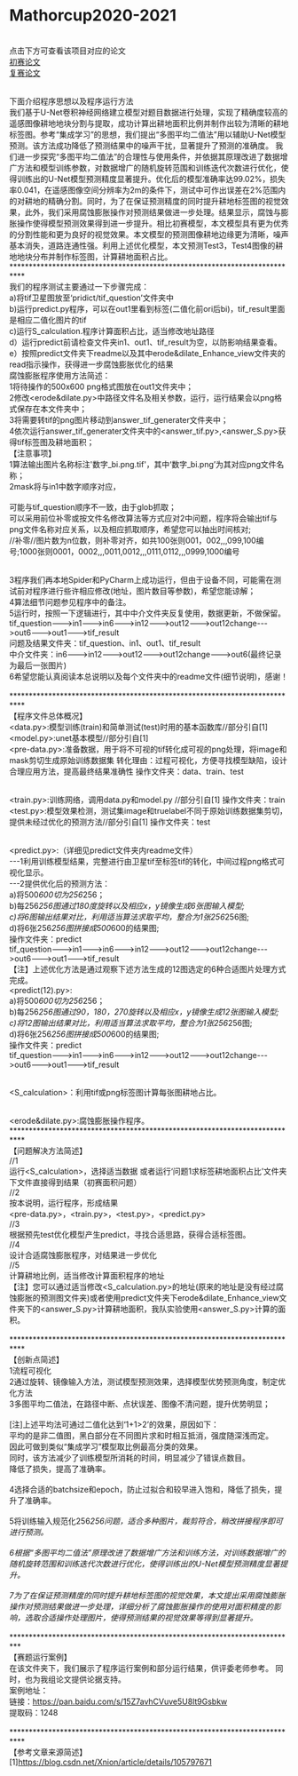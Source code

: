 # Mathorcup2020-2021

<Br/>点击下方可查看该项目对应的论文
<Br/>[初赛论文](https://25jia.github.io/B1248-initial-xjl.pdf)
<Br/>[复赛论文](https://25jia.github.io/B1248-final-xjl.pdf)

<Br/>下面介绍程序思想以及程序运行方法
<Br/>我们基于U-Net卷积神经网络建立模型对题目数据进行处理，实现了精确度较高的遥感图像耕地地块分割与提取，成功计算出耕地面积比例并制作出较为清晰的耕地标签图。参考“集成学习”的思想，我们提出“多图平均二值法”用以辅助U-Net模型预测。该方法成功降低了预测结果中的噪声干扰，显著提升了预测的准确度。
我们进一步探究“多图平均二值法”的合理性与使用条件，并依据其原理改进了数据增广方法和模型训练参数，对数据增广的随机旋转范围和训练迭代次数进行优化，使得训练出的U-Net模型预测精度显著提升。优化后的模型准确率达99.02%，损失率0.041，在遥感图像空间分辨率为2m的条件下，测试中可作出误差在2%范围内的对耕地的精确分割。同时，为了在保证预测精度的同时提升耕地标签图的视觉效果，此外，我们采用腐蚀膨胀操作对预测结果做进一步处理。结果显示，腐蚀与膨胀操作使得模型预测效果得到进一步提升。相比初赛模型，本文模型具有更为优秀的分割性能和更为良好的视觉效果。本文模型的预测图像耕地边缘更为清晰，噪声基本消失，道路连通性强。利用上述优化模型，本文预测Test3，Test4图像的耕地地块分布并制作标签图，计算耕地面积占比。
<Br/>***************************************************************************
<Br/>我们的程序测试主要通过一下步骤完成：
<Br/>a)将tif卫星图放至‘pridict/tif_question’文件夹中
<Br/>b)运行predict.py程序，可以在out1里看到标签(二值化前ori后bi)，tif_result里面是相应二值化图片的tif
<Br/>c)运行S_calculation.程序计算面积占比，适当修改地址路径
<Br/>d）运行predict前请检查文件夹in1、out1、tif_result为空，以防影响结果查看。
<Br/>e）按照predict文件夹下readme以及其中erode&dilate_Enhance_view文件夹的read指示操作，获得进一步腐蚀膨胀优化的结果
<Br/>腐蚀膨胀程序使用方法简述：
<Br/>1将待操作的500x600 png格式图放在out1文件夹中；
<Br/>2修改<erode&dilate.py>中路径文件名及相关参数，运行，运行结果会以png格式保存在本文件夹中；
<Br/>3将需要转tif的png图片移动到answer_tif_generater文件夹中；
<Br/>4依次运行answer_tif_generater文件夹中的<answer_tif.py>,<answer_S.py>获得tif标签图及耕地面积；
<Br/>【注意事项】
<Br/>1算法输出图片名称标注'数字_bi.png.tif'，其中‘数字_bi.png’为其对应png文件名称；
<Br/>2mask将与in1中数字顺序对应，
<Br/>
<Br/>可能与tif_question顺序不一致，由于glob抓取；
<Br/>可以采用前位补零或按文件名修改算法等方式应对2中问题，程序将会输出tif与png文件名称对应关系，以及相应抓取顺序，希望您可以抽出时间核对;
<Br/>//补零//图片数为n位数，则补零对齐，如共100张则001，002,,,099,100编号;1000张则0001，0002,,,0011,0012,,,0111,0112,,,0999,1000编号

<Br/>3程序我们再本地Spider和PyCharm上成功运行，但由于设备不同，可能需在测试前对程序进行些许相应修改(地址，图片数目等参数)，希望您能谅解；
<Br/>4算法细节问题参见程序中的备注。
<Br/>5运行时，按照一下逻辑进行，其中中介文件夹反复使用，数据更新，不做保留。
<Br/>tif_question--->in1--->in6--->in12--->out12--->out12change--->out6--->out1--->tif_result
<Br/>问题及结果文件夹：tif_question、in1、out1、tif_result
<Br/>中介文件夹：in6--->in12--->out12--->out12change--->out6(最终记录为最后一张图片)
<Br/>6希望您能认真阅读本总说明以及每个文件夹中的readme文件(细节说明)，感谢！
<Br/>
<Br/>***************************************************************************
<Br/>【程序文件总体概况】
<Br/><data.py>:模型训练(train)和简单测试(test)时用的基本函数库//部分引自[1]
<Br/><model.py>:unet基本模型//部分引自[1]
<Br/><pre-data.py>:准备数据，用于将不可视的tif转化成可视的png处理，将image和mask剪切生成原始训练数据集
	       转化理由：过程可视化，方便寻找模型缺陷，设计合理应用方法，提高最终结果准确性
	       操作文件夹：data、train、test

<Br/><train.py>:训练网络，调用data.py和model.py //部分引自[1]
	操作文件夹：train
<Br/><test.py>:模型效果检测，测试集image和truelabel不同于原始训练数据集剪切，提供未经过优化的预测方法//部分引自[1]
	操作文件夹：test

<Br/><predict.py>:（详细见predict文件夹内readme文件）
<Br/>---1利用训练模型结果，完整进行由卫星tif至标签tif的转化，中间过程png格式可视化显示。
<Br/>---2提供优化后的预测方法：
<Br/>      a)将500*600切为256*256；
<Br/>      b)每256*256图通过180度旋转以及相应x，y镜像生成6张图输入模型;
<Br/>      c)将6图输出结果对比，利用适当算法求取平均，整合为1张256*256图;
<Br/>      d)将6张256*256图拼接成500*600的结果图;
<Br/>      操作文件夹：predict
<Br/>tif_question--->in1--->in6--->in12--->out12--->out12change--->out6--->out1--->tif_result
<Br/>【注】上述优化方法是通过观察下述方法生成的12图选定的6种合适图片处理方式完成。
<Br/><predict(12).py>:
<Br/>      a)将500*600切为256*256；
<Br/>      b)每256*256图通过90，180，270旋转以及相应x，y镜像生成12张图输入模型;
<Br/>      c)将12图输出结果对比，利用适当算法求取平均，整合为1张256*256图;
<Br/>      d)将6张256*256图拼接成500*600的结果图;
<Br/>      操作文件夹：predict
<Br/>tif_question--->in1--->in6--->in12--->out12--->out12change--->out6--->out1--->tif_result

<Br/><S_calculation>：利用tif或png标签图计算每张图耕地占比。

<Br/><erode&dilate.py>:腐蚀膨胀操作程序。
<Br/>***************************************************************************
<Br/>【问题解决方法简述】
<Br/>//1
<Br/>运行<S_calculation>，选择适当数据
或者运行‘问题1求标签耕地面积占比’文件夹下文件直接得到结果（初赛面积问题）
<Br/>//2
<Br/>按本说明，运行程序，形成结果
<Br/><pre-data.py>，<train.py>，<test.py>，<predict.py>
<Br/>//3
<Br/>根据预先test优化模型产生predict，寻找合适思路，获得合适标签图。
<Br/>//4
<Br/>设计合适腐蚀膨胀程序，对结果进一步优化
<Br/>//5
<Br/>计算耕地比例，适当修改计算面积程序的地址
<Br/>【注】您可以通过适当修改<S_calculation.py>的地址(原来的地址是没有经过腐蚀膨胀的预测图文件夹)或者使用predict文件夹下erode&dilate_Enhance_view文件夹下的<answer_S.py>计算耕地面积，我队实验使用<answer_S.py>计算的面积。
<Br/>
<Br/>***************************************************************************
<Br/>【创新点简述】
<Br/>1流程可视化
<Br/>2通过旋转、镜像输入方法，测试模型预测效果，选择模型优势预测角度，制定优化方法
<Br/>3多图平均二值法，在路径中断、点状误差、图像不清问题，提升优势明显；
<Br/>
<Br/>[注]上述平均法可通过二值化达到‘1+1>2’的效果，原因如下：
<Br/>平均的是非二值图，黑白部分在不同图片求和时相互抵消，强度随深浅而定。
<Br/>因此可做到类似“集成学习”模型取比例最高分类的效果。
<Br/>同时，该方法减少了训练模型所消耗的时间，明显减少了错误点数目。
<Br/>降低了损失，提高了准确率。
<Br/>
<Br/>4选择合适的batchsize和epoch，防止过拟合和较早进入饱和，降低了损失，提升了准确率。
<Br/>
<Br/>5将训练输入规范化256*256问题，适合多种图片，裁剪符合，稍改拼接程序即可进行预测。
<Br/>
<Br/>6根据“多图平均二值法”原理改进了数据增广方法和训练方法，对训练数据增广的随机旋转范围和训练迭代次数进行优化，使得训练出的U-Net模型预测精度显著提升。
<Br/>
<Br/>7为了在保证预测精度的同时提升耕地标签图的视觉效果，本文提出采用腐蚀膨胀操作对预测结果做进一步处理，详细分析了腐蚀膨胀操作的使用对面积精度的影响，选取合适操作处理图片，使得预测结果的视觉效果等得到显著提升。
<Br/>
<Br/>***************************************************************************
<Br/>【赛题运行案例】
<Br/>在该文件夹下，我们展示了程序运行案例和部分运行结果，供评委老师参考。
同时，也为我组论文提供论据支持。
<Br/>案例地址：
<Br/>链接：https://pan.baidu.com/s/15Z7avhCVuve5U8lt9Gsbkw 
<Br/>提取码：1248 
<Br/>
<Br/>***************************************************************************
<Br/>【参考文章来源简述】
<Br/>[1]https://blog.csdn.net/Xnion/article/details/105797671
